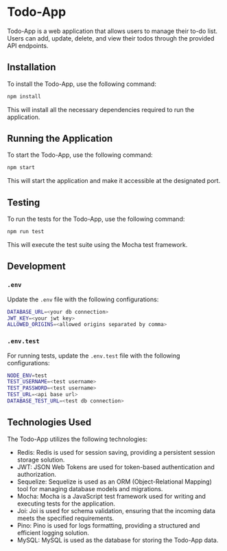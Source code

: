 # Todo-App

Todo-App is a web application that allows users to manage their to-do list. Users can add, update, delete, and view their todos through the provided API endpoints.

## Installation

To install the Todo-App, use the following command:
```bash
npm install
```
This will install all the necessary dependencies required to run the application.

## Running the Application

To start the Todo-App, use the following command:
```bash
npm start
```
This will start the application and make it accessible at the designated port.

## Testing

To run the tests for the Todo-App, use the following command:
```bash
npm run test
```
This will execute the test suite using the Mocha test framework.

## Development
### `.env`

Update the `.env` file with the following configurations:

```bash
DATABASE_URL=<your db connection>
JWT_KEY=<your jwt key>
ALLOWED_ORIGINS=<allowed origins separated by comma>
```

### `.env.test`

For running tests, update the `.env.test` file with the following configurations:

```bash
NODE_ENV=test
TEST_USERNAME=<test username>
TEST_PASSWORD=<test username>
TEST_URL=<api base url>
DATABASE_TEST_URL=<test db connection>
```

## Technologies Used

The Todo-App utilizes the following technologies:

- Redis: Redis is used for session saving, providing a persistent session storage solution.
- JWT: JSON Web Tokens are used for token-based authentication and authorization.
- Sequelize: Sequelize is used as an ORM (Object-Relational Mapping) tool for managing database models and migrations.
- Mocha: Mocha is a JavaScript test framework used for writing and executing tests for the application.
- Joi: Joi is used for schema validation, ensuring that the incoming data meets the specified requirements.
- Pino: Pino is used for logs formatting, providing a structured and efficient logging solution.
- MySQL: MySQL is used as the database for storing the Todo-App data.
